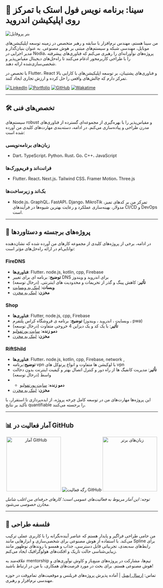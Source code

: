 # 🌌 سینا: برنامه نویس فول استک با تمرکز روی اپلیکیشن اندروید

![بنر پروفایل](https://media.giphy.com/media/v1.Y2lkPTc5MGI3NjExZTBhZmQ3YzE3M2QyOGZiZTg1YzVhNDVhZmM3MDI5M2U2YzA4MjUzMiZlcD12MV9pbnRlcm5hbF9naWZfYnlfaWQmY3Q9Zw/3o7bu3XilJ5BOiSGic/giphy.gif)

من سینا هستم، مهندس نرم‌افزار با سابقه و رهبر متخصص در زمینه توسعه اپلیکیشن‌های موبایل، مهندسی شبکه و سیستم‌های مبتنی بر هوش مصنوعی. به عنوان بنیان‌گذار و مدیر اجرایی در Nodia، پروژه‌های نوآورانه‌ای را رهبری می‌کنم که فناوری‌های پیشرفته را با طراحی کاربرمحور ادغام می‌کنند تا راه‌حل‌های دیجیتال مقیاس‌پذیر و شخصی‌سازی‌شده ارائه دهند.

با تخصص در Flutter، React و فناوری‌های پشتیبان، بر توسعه اپلیکیشن‌های با کارایی بالا تمرکز دارم که چالش‌های واقعی را حل کرده و ارزش تجاری ایجاد کنند.

[![LinkedIn](https://img.shields.io/badge/LinkedIn-0077B5?style=flat-square&logo=linkedin&logoColor=white)](https://linkedin.com/in/isina-nej)
[![Portfolio](https://img.shields.io/badge/Portfolio-FF2E63?style=flat-square&logo=vercel&logoColor=white)](https://isina-nej.vercel.app)
[![GitHub](https://img.shields.io/badge/GitHub-181717?style=flat-square&logo=github&logoColor=white)](https://github.com/isina-nej)
[![Wakatime](https://wakatime.com/badge/user/isina_nej.svg)](https://wakatime.com/@isina_nej)

---

## 🛠️ تخصص‌های فنی

سیستم‌های robust و مقیاس‌پذیر را با بهره‌گیری از مجموعه‌ای گسترده از فناوری‌های مدرن طراحی و پیاده‌سازی می‌کنم. در ادامه، دسته‌بندی مهارت‌های کلیدی من آورده شده است:

### زبان‌های برنامه‌نویسی
- Dart، TypeScript، Python، Rust، Go، C++، JavaScript

### فرانت‌اند و فریم‌ورک‌ها
- Flutter، React، Next.js، Tailwind CSS، Framer Motion، Three.js

### بک‌اند و زیرساخت‌ها
- Node.js، GraphQL، FastAPI، Django، MikroTik
تمرکز من بر کدهای تمیز، مدولار، بهینه‌سازی عملکرد و رعایت بهترین شیوه‌ها در فرآیندهای CI/CD و DevOps است.

---

## 🌟 پروژه‌های برجسته و دستاوردها

در ادامه، برخی از پروژه‌های کلیدی از مجموعه کارهای من آورده شده که نشان‌دهنده توانایی‌ام در ارائه راه‌حل‌های مؤثر است:

### FireDNS
- **فناوری‌ها**: Flutter، node.js, kotlin, cpp, Firebase 
- **توضیح**: برنامه ای برای تغییر DNS برای اندروید و ویندوز
- **تأثیر**: کاهش پینگ و گذر از تحریمات و محدودیت های اینترنتی. (درحال توسعه)
- **وبسات**:  [لینک به وبسایت](https://fire-dns.ir)
- **مخزن**: [لینک به مخزن](https://github.com/isina-nej/Firedns)

### Shop
- **فناوری‌ها**: Flutter, node.js, cpp, Firebase 
- **توضیح**: برنامه ی فروشگاه کراس پلتفرم (وبسایت ، اندروید ، ویندوز ، pwa) 
- **تأثیر**: با یک کد و یک دیزاین 4 خروجی متفاوت (درحال توسعه)
- **دمو زنده**: [سایت پورتفولیو](https://shop.isina-nej.ir)
- **مخزن**: [لینک به مخزن](https://github.com/isina-nej/shop)

### RiftShild
- **فناوری‌ها**: Flutter، node.js, kotlin, cpp, Firebase, network , 
- **توضیح**:برنامه vpn با لوکیشن ها متفاوت و انواع پرتوکل های vpn
- **تأثیر**: مدیریت کانفیگ ها از راه دور و کنترل اتصال بهتر و کیفیت اینترنت بدون دخالت واسط (درحال توسعه)
- - **دمو زنده**: [سایت پورتفولیو](https://riftshield.isina-nej.ir)
- **مخزن**: [لینک به مخزن](https://github.com/isina-nej/riftshield)

این پروژه‌ها مهارت‌های من در توسعه کامل چرخه پروژه، از ایده‌پردازی تا استقرار، با تأکید بر نتایج quantifiable را برجسته می‌کنند.

---

## 📊 آمار فعالیت در GitHub

<div align="center">
  <img src="https://github-readme-stats.vercel.app/api?username=isina-nej&show_icons=true&theme=transparent&hide_border=true&title_color=FF2E63&text_color=FFFFFF&icon_color=FF2E63" alt="آمار GitHub" height="180"/>
  <img src="https://github-readme-streak-stats.herokuapp.com?user=isina-nej&theme=transparent&hide_border=true&background=0D1117&stroke=FF2E63&ring=FF2E63&fire=FF2E63&currStreakNum=FF2E63&sideNums=FF2E63&currStreakLabel=FF2E63&sideLabels=FF2E63" alt="رگه فعالیت GitHub" />
  <img src="https://github-readme-stats.vercel.app/api/top-langs/?username=isina-nej&layout=compact&langs_count=10&theme=transparent&hide_border=true&title_color=FF2E63&text_color=FFFFFF" alt="زبان‌های برتر" height="180"/>
</div>

*توجه: این آمار مربوط به فعالیت‌های عمومی است؛ کارهای حرفه‌ای من اغلب شامل مخازن خصوصی می‌شود.*

---

## 🎨 فلسفه طراحی

من حامی طراحی فراگیر و پایدار هستم که عناصر آینده‌نگرانه را با کاربری عملی ترکیب می‌کند. با استفاده از هوش مصنوعی برای شخصی‌سازی و ابزارهایی مانند Spline برای رابط‌های سه‌بعدی، تجربیاتی قابل دسترسی، جذاب و همسو با روندهای نوظهور مانند زیبایی‌شناسی حالت تاریک و افکت‌های هولوگرافیک ایجاد می‌کنم.

علاقه‌مند به mentorship تیم‌ها، مشارکت در پروژه‌های منبع‌باز و کاوش نوآوری‌های  و هوش مصنوعی هستم. برای بحث در مورد فرصت‌های همکاری، با من در ارتباط باشید!

تماس: [ارسال ایمیل](mailto:sina.nejadhoseini@gmail.com) | آماده پذیرش پروژه‌های فریلنس و موقعیت‌های تمام‌وقت در حوزه مهندسی نرم‌افزار و رهبری.
